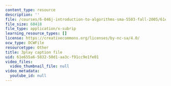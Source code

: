 ```yaml
---
content_type: resource
description: ''
file: /courses/6-046j-introduction-to-algorithms-sma-5503-fall-2005/61e655a6583250d1aa3cf91cc9e1fe01_JZHBa-rLrBA.vtt
file_size: 68418
file_type: application/x-subrip
learning_resource_types: []
license: https://creativecommons.org/licenses/by-nc-sa/4.0/
ocw_type: OCWFile
resourcetype: Other
title: 3play caption file
uid: 61e655a6-5832-50d1-aa3c-f91cc9e1fe01
video_files:
  video_thumbnail_file: null
video_metadata:
  youtube_id: null
---
```

